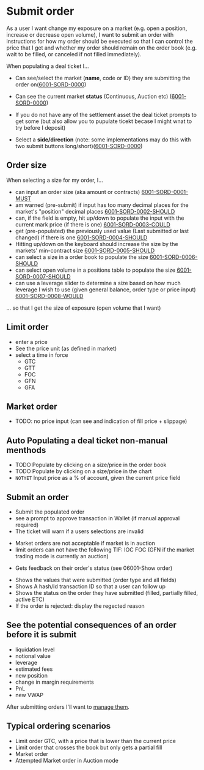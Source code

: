 # Submit order
As a user I want change my exposure on a market (e.g. open a position, increase or decrease open volume), I want to submit an order with instructions for how my order should be executed so that I can control the price that I get and whether my order should remain on the order book (e.g. wait to be filled, or canceled if not filled immediately).

When populating a deal ticket I...

- Can see/select the market (**name**, code or ID) they are submitting the order on(<a name="6001-SORD-0000" href="#6001-SORD-0000">6001-SORD-0000</a>) 
- Can see the current market **status** (Continuous, Auction etc) (<a name="6001-SORD-0000" href="#6001-SORD-0000">6001-SORD-0000</a>) 

- If you do not have any of the settlement asset the deal ticket prompts to get some (but also allow you to pupulate ticekt becase I might wnat to try before I deposit)

- Select a **side/direction** (note: some implementations may do this with two submit buttons long/short)(<a name="6001-SORD-0000" href="#6001-SORD-0000">6001-SORD-0000</a>) 

## Order size
When selecting a size for my order, I...

- can input an order size (aka amount or contracts) <a name="6001-SORD-0001-MUST" href="#6001-SORD-0001-MUST">6001-SORD-0001-MUST</a>
- am warned (pre-submit) if input has too many decimal places for the market's "position" decimal places <a name="6001-SORD-0002-SHOULD" href="#6001-SORD-0002-SHOULD">6001-SORD-0002-SHOULD</a> 
- can, if the field is empty, hit up/down to populate the input with the current mark price (if there is one) <a name="6001-SORD-00003-COULD" href="#6001-SORD-0003-COULD">6001-SORD-0003-COULD</a> 
- get (pre-populated) the previously used value (Last submitted or last changed) if there is one <a name="6001-SORD-0004-SHOULD" href="#6001-SORD-0004-SHOULD">6001-SORD-0004-SHOULD</a>
- Hitting up/down on the keyboard should increase the size by the markets' min-contract size <a name="6001-SORD-0005-SHOULD" href="#6001-SORD-0005-SHOULD">6001-SORD-0005-SHOULD</a>
- can select a size in a order book to populate the size <a name="6001-SORD-0006-SHOULD" href="#6001-SORD-0006-SHOULD">6001-SORD-0006-SHOULD</a>
- can select open volume in a positions table to populate the size <a name="6001-SORD-0007-SHOULD" href="#6001-SORD-0007-SHOULD">6001-SORD-0007-SHOULD</a>
- can use a leverage slider to determine a size based on how much leverage I wish to use (given general balance, order type or price input) <a name="6001-SORD-0008-WOULD" href="#6001-SORD-0008-WOULD">6001-SORD-0008-WOULD</a>

... so that I get the size of exposure (open volume that I want)

## Limit order
- enter a price 
- See the price unit (as defined in market)
- select a time in force
    - GTC
    - GTT
    - FOC
    - GFN
    - GFA

## Market order
- TODO: no price input (can see and indication of fill price + slippage)

## Auto Populating a deal ticket non-manual menthods
- TODO Populate by clicking on a size/price in the order book
- TODO Populate by clicking on a size/price in the chart
- `NOTYET` Input price as a % of account, given the current price field

## Submit an order
* Submit the populated order
* see a prompt to approve transaction in Wallet (if manual approval required)
* The ticket will warn if a users selections are invalid
 - Market orders are not acceptable if market is in auction
 - limit orders can not have the following TIF: IOC FOC (GFN if the market trading mode is currently an auction)
* Gets feedback on their order's status (see 06001-Show order)
 - Shows the values that were submitted (order type and all fields)
 - Shows A hash/Id transaction ID so that a user can follow up
 - Shows the status on the order they have submitted (filled, partially filled, active ETC)
 - If the order is rejected: display the regected reason

 ## See the potential consequences of an order before it is submit
 - liquidation level
 - notional value
 - leverage
 - estimated fees
 - new position
 - change in margin requirements
 - PnL 
 - new VWAP


After submitting orders I'll want to [manage them](6002-MORD-manage_orders.md).

## Typical ordering scenarios
- Limit order GTC, with a price that is lower than the current price
- Limit order that crosses the book but only gets a partial fill
- Market order
- Attempted Market order in Auction mode